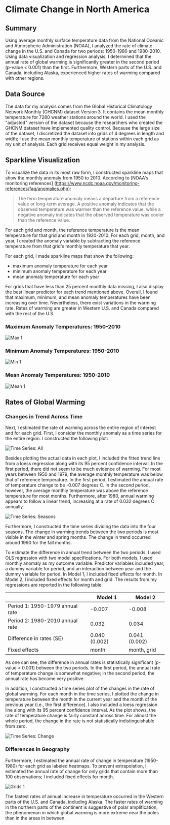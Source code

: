 # Climate Change in North America

## Summary
Using average monthly surface temperature data from the National Oceanic and Atmospheric Administration (NOAA), I analyzed the rate of climate change in the U.S. and Canada for two periods: 1950-1980 and 1980-2010. Using data visualization and regression analysis, I determined that the annual rate of global warming is significantly greater in the second period (p-value < 0.001) than the first. Furthermore, Western parts of the U.S. and Canada, including Alaska, experienced higher rates of warming compared with other regions. 

## Data Source
The data for my analysis comes from the Global Historical Climatology Network Monthly (GHCNM) dataset Version 3. It contains the mean monthly temperature for 7280 weather stations around the world. I used the "adjusted" version of the dataset because the researchers who created the GHCNM dataset have implemented quality control. Because the large size of the dataset, I discretized the dataset into grids of 4 degrees in length and width; I use the mean monthly temperature of stations within each grid as my unit of analysis. Each grid receives equal weight in my analysis.

## Sparkline Visualization

To visualize the data in its most raw form, I constructed sparkline maps that show the monthly anomaly from 1950 to 2010. According to [NOAA's monitoring references] (https://www.ncdc.noaa.gov/monitoring-references/faq/anomalies.php):

> The term temperature anomaly means a departure from a reference value or long-term average. A positive anomaly indicates that the observed temperature was warmer than the reference value, while a negative anomaly indicates that the observed temperature was cooler than the reference value.

For each grid and month, the reference temperature is the mean temperature for that grid and month in 1920-2010. For each grid, month, and year, I created the anomaly variable by subtracting the reference temperature from that grid's monthly temperature that year. 

For each grid, I made sparkline maps that show the following:

* maximum anomaly temperature for each year
* minimum anomaly temperature for each year
* mean anomaly temperature for each year

For grids that have less than 25 percent monthly data missing, I also display the best linear predictor for each trend mentioned above. Overall, I found that maximum, minimum, and mean anomaly temperatures have been increasing over time. Nevertheless, there exist variations in the warming rate. Rates of warming are greater in Western U.S. and Canada compared with the rest of the U.S. 

### Maximum Anomaly Temperatures: 1950-2010
![Max 1](graphics/max.png)

### Minimum Anomaly Temperatures: 1950-2010
![Min 1](graphics/min.png) 

### Mean Anomaly Temperatures: 1950-2010
![Mean 1](graphics/mean.png)

## Rates of Global Warming

### Changes in Trend Across Time

Next, I estimated the rate of warming across the entire region of interest and for each grid. First, I consider the monthly anomaly as a time series for the entire region. I constructed the following plot:

![Time Series: All](graphics/main_plot.png)

Besides plotting the actual data in each plot, I included the fitted trend line from a loess regression along with its 95 percent confidence interval. In the first period, there did not seem to be much evidence of warming. For most years between 1950 and 1979, the average monthly temperature was below that of reference temperature. In the first period, I estimated the annual rate of temperature change to be -0.007 degrees C. In the second period, however, the average monthly temperature was above the reference temperature for most months. Furthermore, after 1980, annual warming appears to follow a linear trend, increasing at a rate of 0.032 degrees C annually.

![Time Series: Seasons](graphics/main_seasons.png)

Furthermore, I constructed the time series dividing the data into the four seasons. The change in warming trends between the two periods is most visible in the winter and spring months. The change in trend occurred around 1990 for the fall months. 

To estimate the difference in annual trend between the two periods, I used OLS regression with two model specifications. For both models, I used monthly anomaly as my outcome variable. Predictor variables included year, a dummy variable for period, and an interaction between year and the dummy variable for period. In Model 1, I included fixed effects for month. In Model 2, I included fixed effects for month and grid. The results from my regressions are reported in the following table:
 
|                       | Model 1 | Model 2     |
|-----------------------|---------|-------------|
| Period 1: 1950-1979 annual rate | -0.007  | -0.008      |
| Period 2: 1980-2010 annual rate | 0.032   | 0.034       |
| Difference in rates (SE)  | 0.040 (0.002)   | 0.041 (0.002)      |
| Fixed effects         | month   | month, grid |

As one can see, the difference in annual rates is statistically significant (p-value < 0.001) between the two periods. In the first period, the annual rate of temperature change is somewhat negative; in the second period, the annual rate has become very positive.

In addition, I constructed a time series plot of the changes in the rate of global warming. For each month in the time series, I plotted the change in temperature between the month in the current year and the month of the previous year (i.e., the first difference). I also included a loess regression line along with its 95 percent confidence interval. As the plot shows, the rate of temperature change is fairly constant across time. For almost the whole period, the change in the rate is not statistically indistinguishable from zero.

![Time Series: Change](graphics/change_plot.png)

### Differences in Geography

Furthermore, I estimated the annual rate of change in temperature (1950-1980) for each grid as labeled heatmaps. To prevent extrapolation, I estimated the annual rate of change for only grids that contain more than 100 observations; I included fixed effects for month.

![Grids 1](graphics/grid_effects.png)

The fastest rates of annual increase in temperature occurred in the Western parts of the U.S. and Canada, including Alaska. The faster rates of warming in the northern parts of the continent is suggestive of polar amplification, the phenomenon in which global warming is more extreme near the poles than in the areas in between. 




